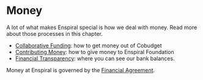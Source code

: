 # Money

A lot of what makes Enspiral special is how we deal with money. Read more about those processes in this chapter.

* [Collaborative Funding](../money/collabfunding.md): how to get money out of Cobudget
* [Contributing Money](../money/contributing-money.md): how to give money to Enspiral Foundation
* [Financial Transparency](../money/financial_transparency.md): where you can see our bank balances.

Money at Enspiral is governed by the [Financial Agreement](../agreements/financial.md).

